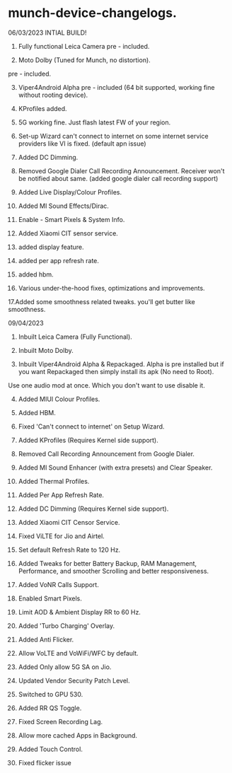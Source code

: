 # munch-device-changelogs. 
06/03/2023
INTIAL BUILD!

1. Fully functional Leica Camera pre - included.

2. Moto Dolby (Tuned for Munch, no distortion).

 pre - included.

3. Viper4Android Alpha pre - included (64 bit supported, working fine without rooting device).

4. KProfiles added.

5. 5G working fine. Just flash latest FW of your region.

6. Set-up Wizard can't connect to internet on some internet service providers like VI is fixed.
   (default apn issue)

7. Added DC Dimming.

8. Removed Google Dialer Call Recording Announcement. Receiver won't be notified about same.
   (added google dialer call recording support)

9. Added Live Display/Colour Profiles.

10. Added MI Sound Effects/Dirac.

11. Enable - Smart Pixels & System Info.

12. Added Xiaomi CIT sensor service.

13. added display feature.

14. added per app refresh rate.

15. added hbm.


16. Various under-the-hood fixes, optimizations and improvements.

17.Added some smoothness related tweaks. you'll get butter like smoothness.

09/04/2023

1. Inbuilt Leica Camera (Fully Functional).

2. Inbuilt Moto Dolby.

3. Inbuilt Viper4Android Alpha & Repackaged. Alpha is pre installed but if you want  Repackaged then simply install its apk (No need to Root).

 Use one audio mod at once. Which you don't want to use disable it.

4. Added MIUI Colour Profiles.

5. Added HBM.

6. Fixed 'Can't connect to internet' on Setup Wizard.

7. Added KProfiles (Requires Kernel side support).

8. Removed Call Recording Announcement from Google Dialer.

9. Added MI Sound Enhancer (with extra presets) and Clear Speaker.

10. Added Thermal Profiles.

11. Added Per App Refresh Rate.

12. Added DC Dimming (Requires Kernel side support).

13. Added Xiaomi CIT Censor Service.

14. Fixed ViLTE for Jio and Airtel.

15. Set default Refresh Rate to 120 Hz.

16. Added Tweaks for better Battery Backup, RAM Management, Performance, and smoother Scrolling and better responsiveness.

17. Added VoNR Calls Support.

18. Enabled Smart Pixels.

19. Limit AOD & Ambient Display RR to 60 Hz.

20. Added 'Turbo Charging' Overlay.

21. Added Anti Flicker.

22. Allow VoLTE and VoWiFi/WFC by default.

23. Added Only allow 5G SA on Jio.

24. Updated Vendor Security Patch Level.

25. Switched to GPU 530.

26. Added RR QS Toggle.

27. Fixed Screen Recording Lag.

28. Allow more cached Apps in Background.

29. Added Touch Control.

30. Fixed flicker issue
